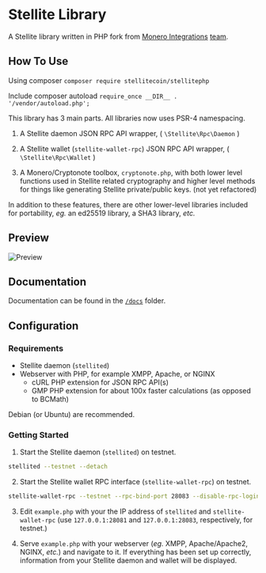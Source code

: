 # Stellite Library
A Stellite library written in PHP fork from [Monero Integrations](https://monerointegrations.com) [team](https://github.com/stellitecoin/stellitephp/graphs/contributors).

## How To Use

Using composer 
`composer require stellitecoin/stellitephp`

Include composer autoload
`require_once __DIR__ . '/vendor/autoload.php';`

This library has 3 main parts. All libraries now uses PSR-4 namespacing.
1. A Stellite daemon JSON RPC API wrapper, ( `\Stellite\Rpc\Daemon` )
2. A Stellite wallet (`stellite-wallet-rpc`) JSON RPC API wrapper,  ( `\Stellite\Rpc\Wallet` )

3. A Monero/Cryptonote toolbox, `cryptonote.php`, with both lower level functions used in Stellite related cryptography and higher level methods for things like generating Stellite private/public keys. (not yet refactored)

In addition to these features, there are other lower-level libraries included for portability, *eg.* an ed25519 library, a SHA3 library, *etc.*

## Preview
![Preview](https://raw.githubusercontent.com/stellitecoin/stellitephp/master/docs/Screen%20Shot%202018-07-16%20at%204.35.07%20PM.png)

## Documentation

Documentation can be found in the [`/docs`](https://github.com/stellitecoin/stellitephp/tree/master/docs) folder.

## Configuration
### Requirements
 - Stellite daemon (`stellited`)
 - Webserver with PHP, for example XMPP, Apache, or NGINX
    - cURL PHP extension for JSON RPC API(s)
    - GMP PHP extension for about 100x faster calculations (as opposed to BCMath)

Debian (or Ubuntu) are recommended.
 
### Getting Started

1. Start the Stellite daemon (`stellited`) on testnet.
```bash
stellited --testnet --detach
```

2. Start the Stellite wallet RPC interface (`stellite-wallet-rpc`) on testnet.
```bash
stellite-wallet-rpc --testnet --rpc-bind-port 28083 --disable-rpc-login --wallet-dir /path/to/wallet/directory
```

3. Edit `example.php` with your the IP address of `stellited` and `stellite-wallet-rpc` (use `127.0.0.1:28081` and `127.0.0.1:28083`, respectively, for testnet.)

4. Serve `example.php` with your webserver (*eg.* XMPP, Apache/Apache2, NGINX, *etc.*) and navigate to it.  If everything has been set up correctly, information from your Stellite daemon and wallet will be displayed.
